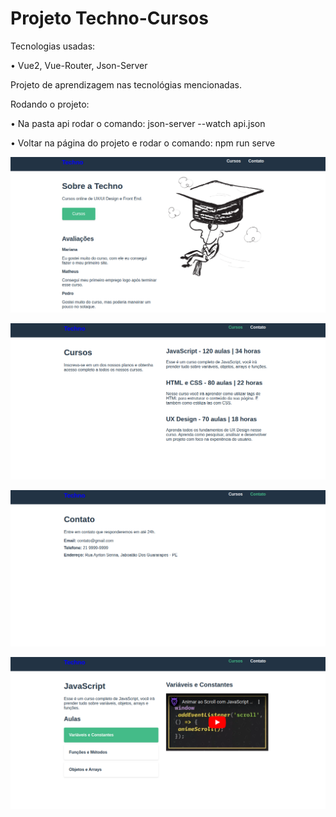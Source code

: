 # Projeto Techno-Cursos

Tecnologias usadas:

• Vue2, Vue-Router, Json-Server

Projeto de aprendizagem nas tecnológias mencionadas.

Rodando o projeto:

• Na pasta api rodar o comando: json-server --watch api.json

• Voltar na página do projeto e rodar o comando: npm run serve

![alt text](https://github.com/ILopesjr/techno-cursos/blob/main/src/assets/techno-cursos-home.png?raw=true)

![alt text](https://github.com/ILopesjr/techno-cursos/blob/main/src/assets/techno-cursos-cursos.png?raw=true)

![alt text](https://github.com/ILopesjr/techno-cursos/blob/main/src/assets/techno-cursos-contato.png?raw=true)

![alt text](https://github.com/ILopesjr/techno-cursos/blob/main/src/assets/techno-cursos-aula.png?raw=true)
